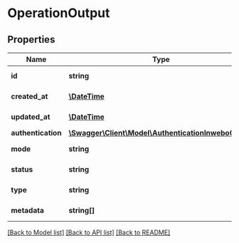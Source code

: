 # OperationOutput

## Properties
Name | Type | Description | Notes
------------ | ------------- | ------------- | -------------
**id** | **string** | Id of operation | [optional] 
**created_at** | [**\DateTime**](\DateTime.md) | Date of creation | [optional] 
**updated_at** | [**\DateTime**](\DateTime.md) | Last date of update | [optional] 
**authentication** | [**\Swagger\Client\Model\AuthenticationInweboOutput**](AuthenticationInweboOutput.md) |  | [optional] 
**mode** | **string** | Mode of authentication | [optional] 
**status** | **string** | Status of operation | [optional] 
**type** | **string** | Type of operation | [optional] 
**metadata** | **string[]** | Metadata of the operation | [optional] 

[[Back to Model list]](../README.md#documentation-for-models) [[Back to API list]](../README.md#documentation-for-api-endpoints) [[Back to README]](../README.md)

